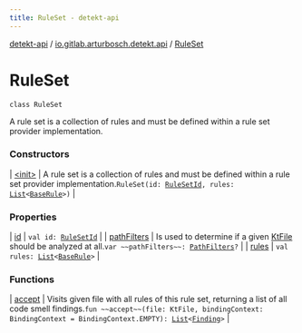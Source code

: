 ```yaml
---
title: RuleSet - detekt-api
---
```


[detekt-api](../../index.html) / [io.gitlab.arturbosch.detekt.api](../index.html) / [RuleSet](./index.html)

# RuleSet

`class RuleSet`

A rule set is a collection of rules and must be defined within a rule set provider implementation.

### Constructors

| [&lt;init&gt;](-init-.html) | A rule set is a collection of rules and must be defined within a rule set provider implementation.`RuleSet(id: `[`RuleSetId`](../-rule-set-id.html)`, rules: `[`List`](https://kotlinlang.org/api/latest/jvm/stdlib/kotlin.collections/-list/index.html)`<`[`BaseRule`](../-base-rule/index.html)`>)` |

### Properties

| [id](id.html) | `val id: `[`RuleSetId`](../-rule-set-id.html) |
| [pathFilters](path-filters.html) | Is used to determine if a given [KtFile](#) should be analyzed at all.`var ~~pathFilters~~: `[`PathFilters`](../../io.gitlab.arturbosch.detekt.api.internal/-path-filters/index.html)`?` |
| [rules](rules.html) | `val rules: `[`List`](https://kotlinlang.org/api/latest/jvm/stdlib/kotlin.collections/-list/index.html)`<`[`BaseRule`](../-base-rule/index.html)`>` |

### Functions

| [accept](accept.html) | Visits given file with all rules of this rule set, returning a list of all code smell findings.`fun ~~accept~~(file: KtFile, bindingContext: BindingContext = BindingContext.EMPTY): `[`List`](https://kotlinlang.org/api/latest/jvm/stdlib/kotlin.collections/-list/index.html)`<`[`Finding`](../-finding/index.html)`>` |

